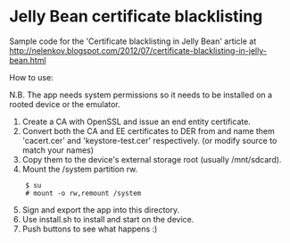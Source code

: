 Jelly Bean certificate blacklisting
==============

Sample code for the 'Certificate blacklisting in Jelly Bean' article at http://nelenkov.blogspot.com/2012/07/certificate-blacklisting-in-jelly-bean.html

How to use:

N.B. The app needs system permissions so it needs to be installed on a 
rooted device or the emulator.

1. Create a CA with OpenSSL and issue an end entity certificate. 
2. Convert both the CA and EE certificates to DER from and name 
them 'cacert.cer' and 'keystore-test.cer' respectively.
(or modify source to match your names)
3. Copy them to the device's external storage root (usually /mnt/sdcard).
4. Mount the /system partition rw. 
```shell
    $ su
    # mount -o rw,remount /system
```
5. Sign and export the app into this directory. 
6. Use install.sh to install and start on the device. 
7. Push buttons to see what happens :)


